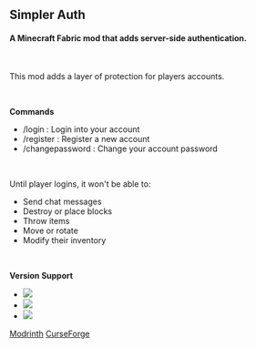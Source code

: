 ## Simpler Auth
#### A Minecraft Fabric mod that adds server-side authentication.

<br>

This mod adds a layer of protection for players accounts.  

<br>

**Commands**
- /login <password> : Login into your account
- /register <password> <repeatPassword> : Register a new account
- /changepassword <oldPassword> <newPassword> : Change your account password

<br>

Until player logins, it won't be able to:  
- Send chat messages
- Destroy or place blocks
- Throw items
- Move or rotate
- Modify their inventory

<br>  

**Version Support**
- ![](https://img.shields.io/badge/1.17.x-Supported-green)
- ![](https://img.shields.io/badge/1.16.5-Supported-green)
- ![](https://img.shields.io/badge/1.16.4%3C-Not%20ported-red)

[Modrinth](https://modrinth.com/mod/simpler-auth)
[CurseForge](https://www.curseforge.com/minecraft/mc-mods/simpler-auth)
  
